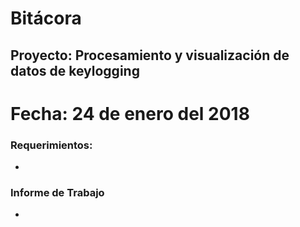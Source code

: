 # Bitácora

## Proyecto: Procesamiento y visualización de datos de keylogging

# Fecha: 24 de enero del 2018

### Requerimientos:

 - 
### Informe de Trabajo

 + 
